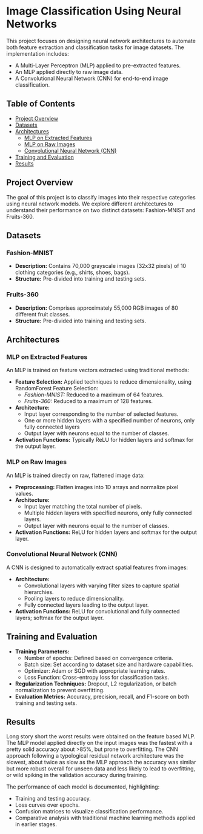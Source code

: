 # Image Classification Using Neural Networks

This project focuses on designing neural network architectures to automate both feature extraction and classification tasks for image datasets. The implementation includes:

- A Multi-Layer Perceptron (MLP) applied to pre-extracted features.
- An MLP applied directly to raw image data.
- A Convolutional Neural Network (CNN) for end-to-end image classification.

## Table of Contents

- [Project Overview](#project-overview)
- [Datasets](#datasets)
- [Architectures](#architectures)
  - [MLP on Extracted Features](#mlp-on-extracted-features)
  - [MLP on Raw Images](#mlp-on-raw-images)
  - [Convolutional Neural Network (CNN)](#convolutional-neural-network-cnn)
- [Training and Evaluation](#training-and-evaluation)
- [Results](#results)

## Project Overview

The goal of this project is to classify images into their respective categories using neural network models. We explore different architectures to understand their performance on two distinct datasets: Fashion-MNIST and Fruits-360.

## Datasets

### Fashion-MNIST

- **Description:** Contains 70,000 grayscale images (32x32 pixels) of 10 clothing categories (e.g., shirts, shoes, bags).
- **Structure:** Pre-divided into training and testing sets.

### Fruits-360

- **Description:** Comprises approximately 55,000 RGB images of 80 different fruit classes.
- **Structure:** Pre-divided into training and testing sets.

## Architectures

### MLP on Extracted Features

An MLP is trained on feature vectors extracted using traditional methods:

- **Feature Selection:** Applied techniques to reduce dimensionality, using RandomForest Feature Selection:
  - *Fashion-MNIST:* Reduced to a maximum of 64 features.
  - *Fruits-360:* Reduced to a maximum of 128 features.
- **Architecture:**
  - Input layer corresponding to the number of selected features.
  - One or more hidden layers with a specified number of neurons, only fully connected layers
  - Output layer with neurons equal to the number of classes.
- **Activation Functions:** Typically ReLU for hidden layers and softmax for the output layer.

### MLP on Raw Images

An MLP is trained directly on raw, flattened image data:

- **Preprocessing:** Flatten images into 1D arrays and normalize pixel values.
- **Architecture:**
  - Input layer matching the total number of pixels.
  - Multiple hidden layers with specified neurons, only fully connected layers.
  - Output layer with neurons equal to the number of classes.
- **Activation Functions:** ReLU for hidden layers and softmax for the output layer.

### Convolutional Neural Network (CNN)

A CNN is designed to automatically extract spatial features from images:

- **Architecture:**
  - Convolutional layers with varying filter sizes to capture spatial hierarchies.
  - Pooling layers to reduce dimensionality.
  - Fully connected layers leading to the output layer.
- **Activation Functions:** ReLU for convolutional and fully connected layers; softmax for the output layer.

## Training and Evaluation

- **Training Parameters:**
  - Number of epochs: Defined based on convergence criteria.
  - Batch size: Set according to dataset size and hardware capabilities.
  - Optimizer: Adam or SGD with appropriate learning rates.
  - Loss Function: Cross-entropy loss for classification tasks.
- **Regularization Techniques:** Dropout, L2 regularization, or batch normalization to prevent overfitting.
- **Evaluation Metrics:** Accuracy, precision, recall, and F1-score on both training and testing sets.

## Results
Long story short the worst results were obtained on the feature based MLP.
The MLP model applied directly on the input images was the fastest with a pretty solid accuracy about >85%, but prone 
to overfitting.
The CNN approach following a typological residual network architecture was the slowest, about twice as slow as the MLP approach
the accuracy was similar but more robust overall for unseen data and less likely to lead to overfitting, or wild spiking in the
validation accuracy during training.

The performance of each model is documented, highlighting:

- Training and testing accuracy.
- Loss curves over epochs.
- Confusion matrices to visualize classification performance.
- Comparative analysis with traditional machine learning methods applied in earlier stages.
